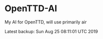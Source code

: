 # OpenTTD-AI
My AI for OpenTTD, will use primarily air

Latest backup: Sun Aug 25 08:11:01 UTC 2019
